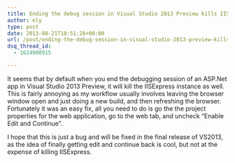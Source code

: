 ```yaml
---
title: Ending the debug session in Visual Studio 2013 Preview kills IISExpress, and how to fix it
author: ely
type: post
date: 2013-08-21T18:51:28+00:00
url: /post/ending-the-debug-session-in-visual-studio-2013-preview-kills-iisexpress-and-how-to-fix-it/
dsq_thread_id:
  - 1624900915

---
```

It seems that by default when you end the debugging session of an ASP.Net app in Visual Studio 2013 Preview, it will kill the IISExpress instance as well. This is fairly annoying as my workflow usually involves leaving the browser window open and just doing a new build, and then refreshing the browser. Fortunately it was an easy fix, all you need to do is go the the project properties for the web application, go to the web tab, and uncheck &#8220;Enable Edit and Continue&#8221;. 

I hope that this is just a bug and will be fixed in the final release of VS2013, as the idea of finally getting edit and continue back is cool, but not at the expense of killing IISExpress.